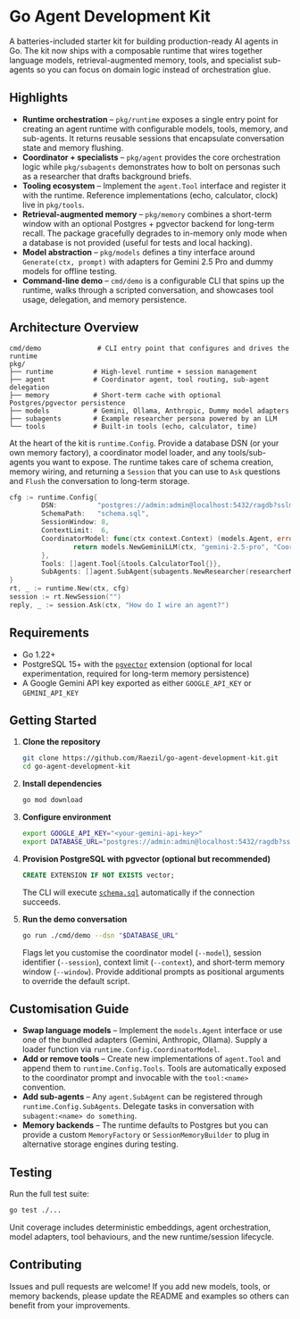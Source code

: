# Go Agent Development Kit

A batteries-included starter kit for building production-ready AI agents in Go. The kit now ships with a
composable runtime that wires together language models, retrieval-augmented memory, tools, and specialist
sub-agents so you can focus on domain logic instead of orchestration glue.

## Highlights

- **Runtime orchestration** – `pkg/runtime` exposes a single entry point for creating an agent runtime with
  configurable models, tools, memory, and sub-agents. It returns reusable sessions that encapsulate conversation
  state and memory flushing.
- **Coordinator + specialists** – `pkg/agent` provides the core orchestration logic while `pkg/subagents`
  demonstrates how to bolt on personas such as a researcher that drafts background briefs.
- **Tooling ecosystem** – Implement the `agent.Tool` interface and register it with the runtime. Reference
  implementations (echo, calculator, clock) live in `pkg/tools`.
- **Retrieval-augmented memory** – `pkg/memory` combines a short-term window with an optional Postgres + pgvector
  backend for long-term recall. The package gracefully degrades to in-memory only mode when a database is not
  provided (useful for tests and local hacking).
- **Model abstraction** – `pkg/models` defines a tiny interface around `Generate(ctx, prompt)` with adapters for
  Gemini 2.5 Pro and dummy models for offline testing.
- **Command-line demo** – `cmd/demo` is a configurable CLI that spins up the runtime, walks through a scripted
  conversation, and showcases tool usage, delegation, and memory persistence.

## Architecture Overview

```
cmd/demo              # CLI entry point that configures and drives the runtime
pkg/
├── runtime          # High-level runtime + session management
├── agent            # Coordinator agent, tool routing, sub-agent delegation
├── memory           # Short-term cache with optional Postgres/pgvector persistence
├── models           # Gemini, Ollama, Anthropic, Dummy model adapters
├── subagents        # Example researcher persona powered by an LLM
└── tools            # Built-in tools (echo, calculator, time)
```

At the heart of the kit is `runtime.Config`. Provide a database DSN (or your own memory factory), a coordinator
model loader, and any tools/sub-agents you want to expose. The runtime takes care of schema creation, memory
wiring, and returning a `Session` that you can use to `Ask` questions and `Flush` the conversation to long-term
storage.

```go
cfg := runtime.Config{
        DSN:          "postgres://admin:admin@localhost:5432/ragdb?sslmode=disable",
        SchemaPath:   "schema.sql",
        SessionWindow: 8,
        ContextLimit:  6,
        CoordinatorModel: func(ctx context.Context) (models.Agent, error) {
                return models.NewGeminiLLM(ctx, "gemini-2.5-pro", "Coordinator response:" )
        },
        Tools: []agent.Tool{&tools.CalculatorTool{}},
        SubAgents: []agent.SubAgent{subagents.NewResearcher(researcherModel)},
}
rt, _ := runtime.New(ctx, cfg)
session := rt.NewSession("")
reply, _ := session.Ask(ctx, "How do I wire an agent?")
```

## Requirements

- Go 1.22+
- PostgreSQL 15+ with the [`pgvector`](https://github.com/pgvector/pgvector) extension (optional for local
  experimentation, required for long-term memory persistence)
- A Google Gemini API key exported as either `GOOGLE_API_KEY` or `GEMINI_API_KEY`

## Getting Started

1. **Clone the repository**

   ```bash
   git clone https://github.com/Raezil/go-agent-development-kit.git
   cd go-agent-development-kit
   ```

2. **Install dependencies**

   ```bash
   go mod download
   ```

3. **Configure environment**

   ```bash
   export GOOGLE_API_KEY="<your-gemini-api-key>"
   export DATABASE_URL="postgres://admin:admin@localhost:5432/ragdb?sslmode=disable"
   ```

4. **Provision PostgreSQL with pgvector (optional but recommended)**

   ```sql
   CREATE EXTENSION IF NOT EXISTS vector;
   ```

   The CLI will execute [`schema.sql`](schema.sql) automatically if the connection succeeds.

5. **Run the demo conversation**

   ```bash
   go run ./cmd/demo --dsn "$DATABASE_URL"
   ```

   Flags let you customise the coordinator model (`--model`), session identifier (`--session`), context limit
   (`--context`), and short-term memory window (`--window`). Provide additional prompts as positional arguments to
   override the default script.

## Customisation Guide

- **Swap language models** – Implement the `models.Agent` interface or use one of the bundled adapters (Gemini,
  Anthropic, Ollama). Supply a loader function via `runtime.Config.CoordinatorModel`.
- **Add or remove tools** – Create new implementations of `agent.Tool` and append them to `runtime.Config.Tools`.
  Tools are automatically exposed to the coordinator prompt and invocable with the `tool:<name>` convention.
- **Add sub-agents** – Any `agent.SubAgent` can be registered through `runtime.Config.SubAgents`. Delegate tasks in
  conversation with `subagent:<name> do something`.
- **Memory backends** – The runtime defaults to Postgres but you can provide a custom `MemoryFactory` or
  `SessionMemoryBuilder` to plug in alternative storage engines during testing.

## Testing

Run the full test suite:

```bash
go test ./...
```

Unit coverage includes deterministic embeddings, agent orchestration, model adapters, tool behaviours, and the new
runtime/session lifecycle.

## Contributing

Issues and pull requests are welcome! If you add new models, tools, or memory backends, please update the README
and examples so others can benefit from your improvements.
